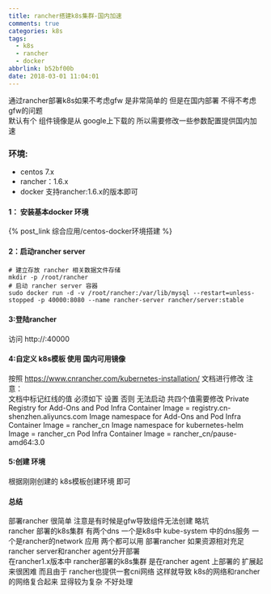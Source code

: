 ```yaml
---
title: rancher搭建k8s集群-国内加速
comments: true
categories: k8s
tags:
  - k8s
  - rancher
  - docker
abbrlink: b52bf00b
date: 2018-03-01 11:04:01
---
```

通过rancher部署k8s如果不考虑gfw 是非常简单的 但是在国内部署 不得不考虑gfw的问题  
默认有个 组件镜像是从 google上下载的 所以需要修改一些参数配置提供国内加速 

### 环境:
* centos 7.x
* rancher：1.6.x
* docker  支持rancher:1.6.x的版本即可  
#### 1： 安装基本docker 环境 
{% post_link 综合应用/centos-docker环境搭建 %}

#### 2：启动rancher server
```
# 建立存放 rancher 相关数据文件存储
mkdir -p /root/rancher
# 启动 rancher server 容器 
sudo docker run -d -v /root/rancher:/var/lib/mysql --restart=unless-stopped -p 40000:8080 --name rancher-server rancher/server:stable 
```
#### 3:登陆rancher
访问 http://<ip>:40000 
#### 4:自定义 k8s模板 使用 国内可用镜像 
按照 https://www.cnrancher.com/kubernetes-installation/ 文档进行修改 
注意：  
文档中标记红线的值 必须如下 设置 否则 无法启动 共四个值需要修改
Private Registry for Add-Ons and Pod Infra Container Image = registry.cn-shenzhen.aliyuncs.com
Image namespace for  Add-Ons and Pod Infra Container Image = rancher_cn
Image namespace for kubernetes-helm Image = rancher_cn
Pod Infra Container Image =  rancher_cn/pause-amd64:3.0
#### 5:创建 环境
根据刚刚创建的 k8s模板创建环境 即可  
#### 总结
部署rancher 很简单 注意是有时候是gfw导致组件无法创建 略坑    
rancher 部署的k8s集群 有两个dns  一个是k8s中 kube-system 中的dns服务 一个是rancher的network 应用  两个都可以用 
部署rancher 如果资源相对充足 rancher server和rancher agent分开部署  
在rancher1.x版本中 rancher部署的k8s集群 是在rancher agent 上部署的 扩展起来很困难 
而且由于 rancher也提供一套cni网络  这样就导致 k8s的网络和rancher的网络复合起来  显得较为复杂 不好处理







